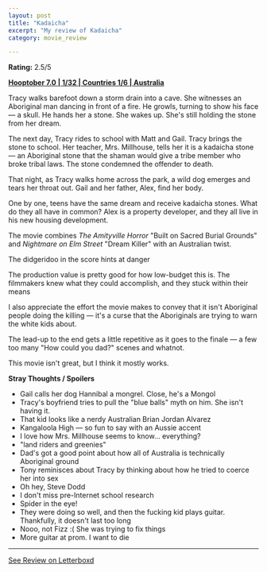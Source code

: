 ```yaml
---
layout: post
title: "Kadaicha"
excerpt: "My review of Kadaicha"
category: movie_review

---
```


**Rating:** 2.5/5

<b><a href="https://boxd.it/pOK5i/detail" title="Hooptober 7.0 | 1/32 | Countries 1/6 | Australia">Hooptober 7.0 | 1/32 | Countries 1/6 | Australia</a></b>

Tracy walks barefoot down a storm drain into a cave. She witnesses an Aboriginal man dancing in front of a fire. He growls, turning to show his face — a skull. He hands her a stone. She wakes up. She's still holding the stone from her dream.

The next day, Tracy rides to school with Matt and Gail. Tracy brings the stone to school. Her teacher, Mrs. Millhouse, tells her it is a kadaicha stone — an Aboriginal stone that the shaman would give a tribe member who broke tribal laws. The stone condemned the offender to death.

That night, as Tracy walks home across the park, a wild dog emerges and tears her throat out. Gail and her father, Alex, find her body.

One by one, teens have the same dream and receive kadaicha stones. What do they all have in common? Alex is a property developer, and they all live in his new housing development.

The movie combines <i>The Amityville Horror</i> "Built on Sacred Burial Grounds" and <i>Nightmare on Elm Street</i> "Dream Killer" with an Australian twist.

The didgeridoo in the score hints at danger

The production value is pretty good for how low-budget this is. The filmmakers knew what they could accomplish, and they stuck within their means

I also appreciate the effort the movie makes to convey that it isn't Aboriginal people doing the killing — it's a curse that the Aboriginals are trying to warn the white kids about.

The lead-up to the end gets a little repetitive as it goes to the finale — a few too many "How could you dad?" scenes and whatnot.

This movie isn't great, but I think it mostly works.


<b>Stray Thoughts / Spoilers</b>
* Gail calls her dog Hannibal a mongrel. Close, he's a Mongol
* Tracy's boyfriend tries to pull the "blue balls" myth on him. She isn't having it.
* That kid looks like a nerdy Australian Brian Jordan Alvarez
* Kangaloola High — so fun to say with an Aussie accent
* I love how Mrs. Millhouse seems to know... everything?
* "land riders and greenies"
* Dad's got a good point about how all of Australia is technically Aboriginal ground
* Tony reminisces about Tracy by thinking about how he tried to coerce her into sex
* Oh hey, Steve Dodd
* I don't miss pre-Internet school research 
* Spider in the eye!
* They were doing so well, and then the fucking kid plays guitar. Thankfully, it doesn't last too long
* Nooo, not Fizz :( She was trying to fix things
* More guitar at prom. I want to die

<hr>

[See Review on Letterboxd](https://boxd.it/5JWx0T)
